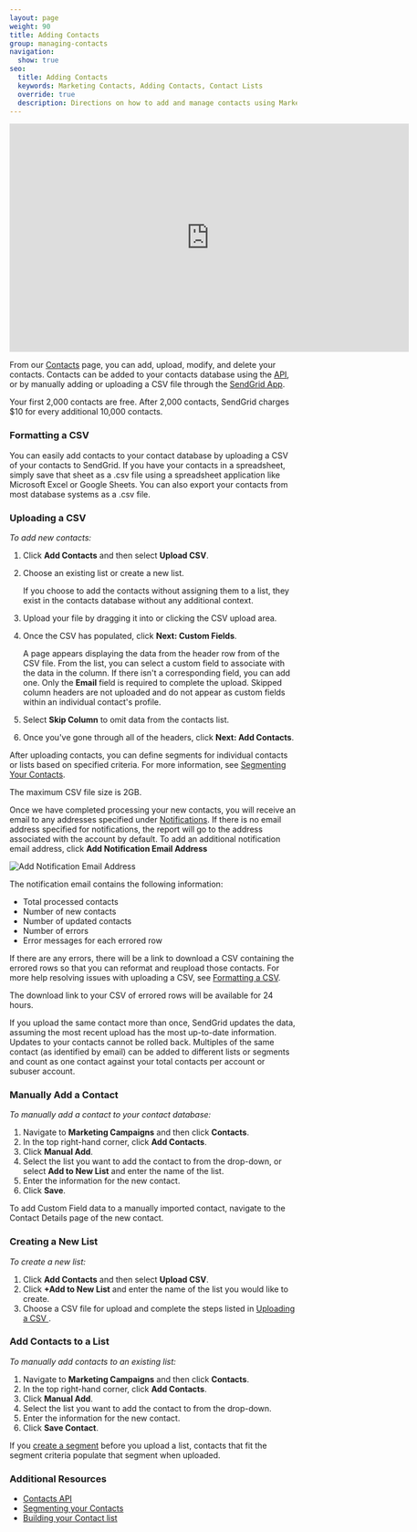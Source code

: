 ```yaml
---
layout: page
weight: 90
title: Adding Contacts
group: managing-contacts
navigation:
  show: true
seo:
  title: Adding Contacts
  keywords: Marketing Contacts, Adding Contacts, Contact Lists
  override: true
  description: Directions on how to add and manage contacts using Marketing Campaigns
---
```


<iframe src="https://player.vimeo.com/video/121404093" width="700" height="400" frameborder="0" webkitallowfullscreen mozallowfullscreen allowfullscreen></iframe>


From our [Contacts](https://sendgrid.com/marketing_campaigns/contacts) page, you can add, upload, modify, and delete your contacts. Contacts can be added to your contacts database using the [API]({{root_url}}/api-reference/), or by  manually adding or uploading a CSV file through the [SendGrid App](https://app.sendgrid.com/).

<call-out>

Your first 2,000 contacts are free. After 2,000 contacts, SendGrid charges $10 for every additional 10,000 contacts.

</call-out>

 ### 	Formatting a CSV

You can easily add contacts to your contact database by uploading a CSV of your contacts to SendGrid. If you have your contacts in a spreadsheet, simply save that sheet as a .csv file using a spreadsheet application like Microsoft Excel or Google Sheets. You can also export your contacts from most database systems as a .csv file.

 ### 	Uploading a CSV

*To add new contacts:*

1. Click **Add Contacts** and then select **Upload CSV**.
2. Choose an existing list or create a new list.

    If you choose to add the contacts without assigning them to a list, they exist in the contacts database without any additional context.

3. Upload your file by dragging it into or clicking the CSV upload area.
4. Once the CSV has populated, click **Next: Custom Fields**.

   A page appears displaying the data from the header row from of the CSV file. From the list, you can select a custom field to associate with the data in the column. If there isn't a corresponding field, you can add one. Only the **Email** field is required to complete the upload. Skipped column headers are not uploaded and do not appear as custom fields within an individual contact's profile.

5. Select **Skip Column** to omit data from the contacts list.
6. Once you've gone through all of the headers, click **Next: Add Contacts**.

<call-out>

After uploading contacts, you can define segments for individual contacts or lists based on specified criteria. For more information, see [Segmenting Your Contacts]({{root_url}}/user-interface/managing-contacts/segmenting-your-contacts/).

</call-out>

<call-out type="warning">

   The maximum CSV file size is 2GB.

</call-out>

Once we have completed processing your new contacts, you will receive an email to any addresses specified under [Notifications](https://sendgrid.com/marketing_campaigns/ui/notifications). If there is no email address specified for notifications, the report will go to the address associated with the account by default. To add an additional notification email address, click **Add Notification Email Address**

![]({{root_url}}/img/add_notification_email_contacts.png "Add Notification Email Address")

The notification email contains the following information:

* Total processed contacts
* Number of new contacts
* Number of updated contacts
* Number of errors
* Error messages for each errored row

If there are any errors, there will be a link to download a CSV containing the errored rows so that you can reformat and reupload those contacts. For more help resolving issues with uploading a CSV, see [Formatting a CSV]({{root_url}}/user-interface/managing-contacts/formatting-a-csv/).

<call-out>

The download link to your CSV of errored rows will be available for 24 hours.

</call-out>

<call-out>

If you upload the same contact more than once, SendGrid updates the data, assuming the most recent upload has the most up-to-date information. Updates to your contacts cannot be rolled back. Multiples of the same contact (as identified by email) can be added to different lists or segments and count as one contact against your total contacts per account or subuser account.

</call-out>

 ### 	Manually Add a Contact

*To manually add a contact to your contact database:*

1. Navigate to **Marketing Campaigns** and then click **Contacts**.
1. In the top right-hand corner, click **Add Contacts**.
1. Click **Manual Add**.
1. Select the list you want to add the contact to from the drop-down, or select **Add to New List** and enter the name of the list.
1. Enter the information for the new contact.
1. Click **Save**.

<call-out>

To add Custom Field data to a manually imported contact, navigate to the Contact Details page of the new contact.

</call-out>

 ### 	Creating a New List

*To create a new list:*

1. Click **Add Contacts** and then select **Upload CSV**.
1. Click **+Add to New List** and enter the name of the list you would like to create.
1. Choose a CSV file for upload and complete the steps listed in [Uploading a CSV ](#uploading-a-csv).

 ### 	Add Contacts to a List

*To manually add contacts to an existing list:*

1. Navigate to **Marketing Campaigns** and then click **Contacts**.
1. In the top right-hand corner, click **Add Contacts**.
1. Click **Manual Add**.
1. Select the list you want to add the contact to from the drop-down.
1. Enter the information for the new contact.
1. Click **Save Contact**.

<call-out>

If you [create a segment]({{root_url}}/user-interface/managing-contacts/segmenting-your-contacts/#creating-a-segment) before you upload a list, contacts that fit the segment criteria populate that segment when uploaded.

</call-out>

 ### 	Additional Resources

- [Contacts API](https://sendgrid.com/docs/API_Reference/Web_API_v3/Marketing_Campaigns/contactdb.html)
- [Segmenting your Contacts]({{root_url}}/user-interface/managing-contacts/segmenting-your-contacts/)
- [Building your Contact list]({{root_url}}/user-interface/managing-contacts/building-your-contact-list/)
